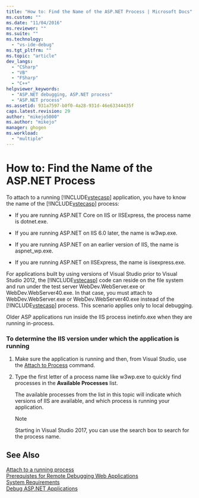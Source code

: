 ```yaml
---
title: "How to: Find the Name of the ASP.NET Process | Microsoft Docs"
ms.custom: ""
ms.date: "11/04/2016"
ms.reviewer: ""
ms.suite: ""
ms.technology: 
  - "vs-ide-debug"
ms.tgt_pltfrm: ""
ms.topic: "article"
dev_langs: 
  - "CSharp"
  - "VB"
  - "FSharp"
  - "C++"
helpviewer_keywords: 
  - "ASP.NET debugging, ASP.NET process"
  - "ASP.NET process"
ms.assetid: 931a7597-b0f0-4a28-931d-46e63344435f
caps.latest.revision: 29
author: "mikejo5000"
ms.author: "mikejo"
manager: ghogen
ms.workload: 
  - "multiple"
---
```

# How to: Find the Name of the ASP.NET Process
To attach to a running [!INCLUDE[vstecasp](../code-quality/includes/vstecasp_md.md)] application, you have to know the name of the [!INCLUDE[vstecasp](../code-quality/includes/vstecasp_md.md)] process:  

-   If you are running ASP.NET Core on IIS or IISExpress, the process name is dotnet.exe.

-   If you are running ASP.NET on IIS 6.0 later, the name is w3wp.exe.  
  
-   If you are running ASP.NET on an earlier version of IIS, the name is aspnet_wp.exe.

-   If you are running ASP.NET on IISExpress, the name is iisexpress.exe.
  
For applications built by using versions of Visual Studio prior to Visual Studio 2012, the [!INCLUDE[vstecasp](../code-quality/includes/vstecasp_md.md)] code can reside on the file system and run under the test server WebDev.WebServer.exe or WebDev.WebServer40.exe. In that case, you must attach to WebDev.WebServer.exe or WebDev.WebServer40.exe instead of the [!INCLUDE[vstecasp](../code-quality/includes/vstecasp_md.md)] process. This scenario applies only to local debugging.
  
Older ASP applications run inside the IIS process inetinfo.exe when they are running in-process.  

### To determine the IIS version under which the application is running  

1.  Make sure the application is running and then, from Visual Studio, use the [Attach to Process](../debugger/attach-to-running-processes-with-the-visual-studio-debugger.md) command.

2.  Type the first letter of a process name like w3wp.exe to quickly find processes in the **Available Processes** list.

    The available processes from the list in this topic will indicate which versions of IIS are available, and which process is running your application.

    > [!NOTE]
    > Starting in Visual Studio 2017, you can use the search box to search for the process name.
  
## See Also  
 [Attach to a running process](../debugger/attach-to-running-processes-with-the-visual-studio-debugger.md)  
 [Prerequistes for Remote Debugging Web Applications](../debugger/prerequistes-for-remote-debugging-web-applications.md)   
 [System Requirements](../debugger/aspnet-debugging-system-requirements.md)   
 [Debug ASP.NET Applications](../debugger/how-to-enable-debugging-for-aspnet-applications.md)